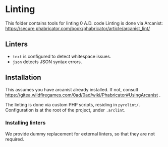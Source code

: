 # Linting

This folder contains tools for linting 0 A.D. code
Linting is done via Arcanist:
https://secure.phabricator.com/book/phabricator/article/arcanist_lint/

## Linters

- `text` is configured to detect whitespace issues.
- `json` detects JSON syntax errors.

## Installation

This assumes you have arcanist already installed. If not, consult
https://gitea.wildfiregames.com/0ad/0ad/wiki/Phabricator#UsingArcanist .

The linting is done via custom PHP scripts, residing in `pyrolint/`.
Configuration is at the root of the project, under `.arclint`.

### Installing linters

We provide dummy replacement for external linters, so that they are not required.
